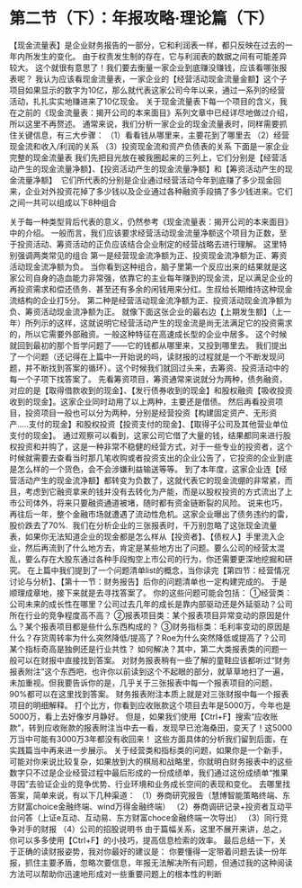 # 第二节（下）：年报攻略·理论篇（下）

【现金流量表】是企业财务报告的一部分，它和利润表一样，都只反映在过去的一年内所发生的变化。
由于权责发生制的存在，它与利润表的数据之间有可能差异较大。
这个就很有意思了！我们要去衡量一家企业到底赚没赚钱，应该看哪张报表呢？
我认为应该看现金流量表，一家企业的【经营活动现金流量金额】这个子项目如果显示的数字为10亿，那么就代表这家公司今年以来，通过一系列的经营活动，扎扎实实地赚进来了10亿现金。
关于现金流量表下每一个项目的含义，我在之前的《现金流量表：揭开公司的本来面目》系列文章中已经详尽地做过介绍，所以这里不再赘述。
通常来说，我们分析一家企业的现金流量表时，同样需要抓住关键信息，有三大步骤：
（1）看看钱从哪里来，主要花到了哪里去
（2）经营现金流和收入/利润的关系
（3）投资现金流和资产负债表的关系
下面是一家企业完整的现金流量表
我们先把目光放在被我圈起来的三列上，它们分别是【经营活动产生的现金流量净额】、【投资活动产生的现金流量净额】和【筹资活动产生的现金流量净额】
<img :src="$withBase('/images/caibao/8.png')" >
它们所代表的分别是企业通过经营活动今年到底赚了多少现金回来，企业对外投资花掉了多少钱以及企业通过各种融资手段搞了多少钱进来。它们之间一共可以组成以下8种组合
<img :src="$withBase('/images/caibao/9.png')" >

关于每一种类型背后代表的意义，仍然参考《现金流量表：揭开公司的本来面目》中的介绍。
一般而言，我们应该要求经营活动现金流量净额这个项目为正数，至于投资活动、筹资活动的正负应该结合企业制定的经营战略去进行理解。
这里特别强调两类常见的组合
第一是经营现金流净额为正、投资现金流净额为正、筹资活动现金流净额为负。
当你看到这种组合，脑子里第一个反应出来的结果就是这家公司自身的造血能力非常强，依靠它的主业每年赚到的现金流，足以满足企业的再投资需求和偿还债务、甚至还有多余的闲钱用来分红。生叔给长期维持这种现金流结构的企业打5分。
第二种是经营活动现金流净额为正、投资活动现金流净额为负、筹资活动现金流净额为正。
就像下面这张企业的最右边【上期发生额】（上一年）所列示的这样，这就说明它经营活动产生的现金流是尚无法满足它的投资需求的，所以它需要外部融资。一般这种特征在高速成长型的企业中居多。
这个时候就回到最初的那个哲学问题了——它的钱都从哪里来，又投到哪里去。
我们提出了一个问题（还记得在上篇中一开始说的吗，读财报的过程就是一个不断发现问题，并不断找到答案的循环）。这个时候我们就回过头来，去筹资、投资活动中的每一个子项下找答案了。
先看筹资项目，筹资通常来说就分为两种，债务融资，对应的是【取得借款收到的现金】、【发行债券收到的现金】和股权融资【吸收投资收到的现金】。这家企业同时动用了以上两种，主要还是借债。
然后再看投资项目，投资项目一般也可以分为两种，分别是经营投资【构建固定资产、无形资产.....支付的现金】和股权投资【投资支付的现金】、【取得子公司及其他营业单位支付的现金】。
通过观察可以看到，这家公司它借了大量的钱，结果都同来进行股权投资和并购了，这是一种非常不稳健的经营方式，对于一些专业的投资者，这个时候就需要去查看当时那几笔收购或者投资支出的企业公告了，它投资的企业到底是怎么样的一个货色，会不会涉嫌利益输送等等。
到了本年度，这家企业连【经营活动产生的现金流净额】都转变为负数了，这就代表它的现金流绷的非常紧，而且，考虑到它融资拿来的钱并没有去转化为产能，而是以股权投资的方式流出了上市公司体外，将来只要融资通道被堵，随时都有资金链断裂的风险。
说来也巧，再往后一年，整个金融市场就遭遇了流动性危机。这家企业曝出了债务违约的雷，股价跌去了70%.
<img :src="$withBase('/images/caibao/10.png')" >
我们在分析企业的三张报表时，千万别忽略了这张现金流量表，如果你无法知道企业的现金都是怎么样从【投资者】、【债权人】手里流入企业，然后再流到了什么地方去，肯定是某些地方出了问题。要么公司的经营太混乱，要么存在大股东通过各种手段掏空上市公司的行为，你还需要更深地挖掘和研究。
在上篇中我们提到了一个问题清单list的概念，当你读完【第四节：经营情况讨论与分析】、【第十一节：财务报告】后你的问题清单也一定构建完成的。
于是顺理成章地，接下来就是去寻找答案了。
你的这些问题可能会包括：
①经营类：公司未来的成长性在哪里？公司过去几年的成长是靠内部驱动还是外延驱动？公司所在行业的竞争程度高不高？
②报表项目类：某个报表项目异常变动的原因是什么？某个报表项目都是些什么东西构成的？
③财务指标类：毛利率变动的原因是什么？存货周转率为什么突然降低/提高了？Roe为什么突然降低或提高了？公司某个指标奇高是独例还是行业共性？
如何解决？其中，第二大类报表类的问题一般可以在财报中直接找到答案。
对财务报表稍有一些了解的童鞋应该都听过“财务报表附注”这个东西吧，也许你以前读到这个不起眼的部分，就草草地扫了一遍，未加重视。但我要告诉你的是，几乎关于三张报表中每一个报表项目的问题，90%都可以在这里找到答案。
财务报表附注本质上就是对三张财报中每一个报表项目的明细解释。
打个比方，你看到应收账款这个项目去年是5000万，今年也是5000万，看上去好像岁月静好。
但是，如果我们使用【Ctrl+F】搜索“应收账款”，转到应收账款的报表附注当中去一看，发现早已沧海桑田，变天了！这5000万当中可能有3000万3年都没有收回来！
这些方面具体的分析我们留到后面，在实践篇当中再来进一步展示。
关于经营类和指标类的问题，如果你是一个新手，可能对你来说比较复杂，如果放到大的棋局和战略里，你就明白财务报表中的这些数字只不过是企业经营过程中最后形成的一份成绩单，我们通过这份成绩单“推果寻因”去验证企业的竞争优势、行业环境和业务成长空间的表现和变化。
去哪里找答案，简单来说，有以下几种渠道：
（1）券商研究报告（慧博智能策略终端、东方财富choice金融终端、wind万得金融终端）
（2）券商调研记录+投资者互动平台问答（上证e互动、互动易、东方财富choce金融终端一次导出）
（3）同行竞争对手的财报
（4）公司的招股说明书
由于篇幅关系，这里不展开来讲，总之，你可以多多使用【Ctrl+F】的小技巧，提高信息检索的效率。
最后总结一下，关于正确的读财报姿势，我对你最好的建议是：
你要懂得一定带着问题去读一份年报，抓住主要矛盾，忽略次要信息，年报无法解决所有问题，但通过我的这种阅读方法可以帮助你迅速地形成对一些重要问题上的根本性的判断

